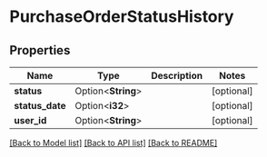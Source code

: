 # PurchaseOrderStatusHistory

## Properties

Name | Type | Description | Notes
------------ | ------------- | ------------- | -------------
**status** | Option<**String**> |  | [optional]
**status_date** | Option<**i32**> |  | [optional]
**user_id** | Option<**String**> |  | [optional]

[[Back to Model list]](../README.md#documentation-for-models) [[Back to API list]](../README.md#documentation-for-api-endpoints) [[Back to README]](../README.md)


